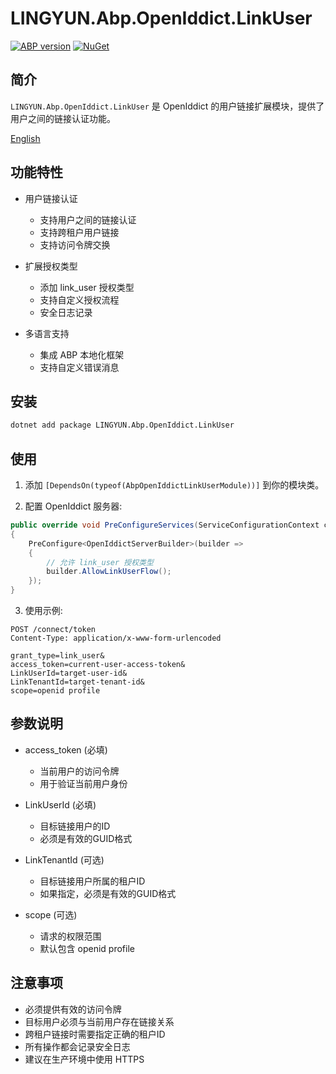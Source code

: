# LINGYUN.Abp.OpenIddict.LinkUser

[![ABP version](https://img.shields.io/badge/dynamic/xml?style=flat-square&color=yellow&label=abp&query=%2F%2FProject%2FPropertyGroup%2FAbpVersion&url=https%3A%2F%2Fraw.githubusercontent.com%2Fcolinin%2Fabp-next-admin%2Fmaster%2Faspnet-core%2Fmodules%2FopenIddict%2FLINGYUN.Abp.OpenIddict.LinkUser%2FLINGYUN.Abp.OpenIddict.LinkUser.csproj)](https://abp.io)
[![NuGet](https://img.shields.io/nuget/v/LINGYUN.Abp.OpenIddict.LinkUser.svg?style=flat-square)](https://www.nuget.org/packages/LINGYUN.Abp.OpenIddict.LinkUser)

## 简介

`LINGYUN.Abp.OpenIddict.LinkUser` 是 OpenIddict 的用户链接扩展模块，提供了用户之间的链接认证功能。

[English](./README.EN.md)

## 功能特性

* 用户链接认证
  * 支持用户之间的链接认证
  * 支持跨租户用户链接
  * 支持访问令牌交换

* 扩展授权类型
  * 添加 link_user 授权类型
  * 支持自定义授权流程
  * 安全日志记录

* 多语言支持
  * 集成 ABP 本地化框架
  * 支持自定义错误消息

## 安装

```bash
dotnet add package LINGYUN.Abp.OpenIddict.LinkUser
```

## 使用

1. 添加 `[DependsOn(typeof(AbpOpenIddictLinkUserModule))]` 到你的模块类。

2. 配置 OpenIddict 服务器:

```csharp
public override void PreConfigureServices(ServiceConfigurationContext context)
{
    PreConfigure<OpenIddictServerBuilder>(builder =>
    {
        // 允许 link_user 授权类型
        builder.AllowLinkUserFlow();
    });
}
```

3. 使用示例:

```http
POST /connect/token
Content-Type: application/x-www-form-urlencoded

grant_type=link_user&
access_token=current-user-access-token&
LinkUserId=target-user-id&
LinkTenantId=target-tenant-id&
scope=openid profile
```

## 参数说明

* access_token (必填)
  * 当前用户的访问令牌
  * 用于验证当前用户身份

* LinkUserId (必填)
  * 目标链接用户的ID
  * 必须是有效的GUID格式

* LinkTenantId (可选)
  * 目标链接用户所属的租户ID
  * 如果指定，必须是有效的GUID格式

* scope (可选)
  * 请求的权限范围
  * 默认包含 openid profile

## 注意事项

* 必须提供有效的访问令牌
* 目标用户必须与当前用户存在链接关系
* 跨租户链接时需要指定正确的租户ID
* 所有操作都会记录安全日志
* 建议在生产环境中使用 HTTPS
